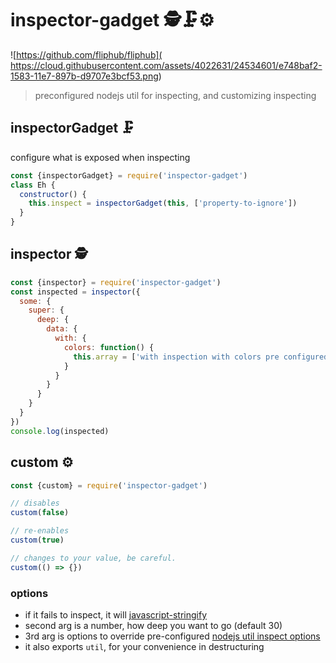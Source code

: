# inspector-gadget 🕵🗜⚙

![https://github.com/fliphub/fliphub]( https://cloud.githubusercontent.com/assets/4022631/24534601/e748baf2-1583-11e7-897b-d9707e3bcf53.png)

> preconfigured nodejs util for inspecting, and customizing inspecting

## inspectorGadget 🗜
configure what is exposed when inspecting

```js
const {inspectorGadget} = require('inspector-gadget')
class Eh {
  constructor() {
    this.inspect = inspectorGadget(this, ['property-to-ignore'])
  }
}
```

## inspector 🕵
```js
const {inspector} = require('inspector-gadget')
const inspected = inspector({
  some: {
    super: {
      deep: {
        data: {
          with: {
            colors: function() {
              this.array = ['with inspection with colors pre configured']
            }
          }
        }
      }
    }
  }
})
console.log(inspected)
```

## custom ⚙
```js
const {custom} = require('inspector-gadget')

// disables
custom(false)

// re-enables
custom(true)

// changes to your value, be careful.
custom(() => {})
```

### options
- if it fails to inspect, it will [javascript-stringify](https://www.npmjs.com/package/javascript-stringify)
- second arg is a number, how deep you want to go (default 30)
- 3rd arg is options to override pre-configured [nodejs util inspect options](https://nodejs.org/api/util.html#util_util_inspect_object_options)
- it also exports `util`, for your convenience in destructuring
